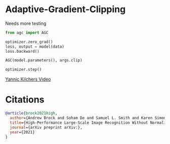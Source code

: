 # Adaptive-Gradient-Clipping

Needs more testing

```python
from agc import AGC

optimizer.zero_grad()        
loss, output = model(data)
loss.backward()

AGC(model.parameters(), args.clip)

optimizer.step()
```

[Yannic Kilchers Video](https://www.youtube.com/watch?v=rNkHjZtH0RQ&ab_channel=YannicKilcher)

# Citations
```bibtex
@article{brock2021high,
  author={Andrew Brock and Soham De and Samuel L. Smith and Karen Simonyan},
  title={High-Performance Large-Scale Image Recognition Without Normalization},
  journal={arXiv preprint arXiv:},
  year={2021}
}
```
